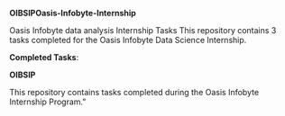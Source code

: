 ******OIBSIPOasis-Infobyte-Internship******

Oasis Infobyte data analysis Internship Tasks
This repository contains 3 tasks completed for the Oasis Infobyte Data Science Internship.

******Completed Tasks******:


******OIBSIP******

This repository contains tasks completed during the Oasis Infobyte Internship Program."
